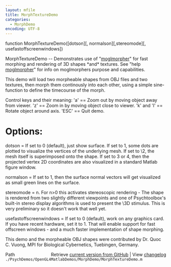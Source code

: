 ```yaml
---
layout: mfile
title: MorphTextureDemo
categories:
  - MorphDemo
encoding: UTF-8
---
```


function MorphTextureDemo([dotson][, normalson][,stereomode][, usefastoffscreenwindows])

MorphTextureDemo -- Demonstrates use of "[moglmorpher](/docs/moglmorpher)" for fast morphing
and rendering of 3D shapes \*and\* textures. See "help [moglmorpher](/docs/moglmorpher)" for
info on moglmorphers purpose and capabilities.

This demo will load two morpheable shapes from OBJ files and two
textures, then morph them continously into each other, using a simple
sine-function to define the timecourse of the morph.

Control keys and their meaning: 'a' == Zoom out by moving object away
from viewer. 'z' == Zoom in by moving object close to viewer. 'k' and 'l'
\== Rotate object around axis. 'ESC' == Quit demo.

# Options:

dotson = If set to 0 (default), just show surface. If set to 1, some dots
are plotted to visualize the vertices of the underlying mesh. If set to
\2, the mesh itself is superimposed onto the shape. If set to 3 or 4, then
the projected vertex 2D coordinates are also visualized in a standard
Matlab figure window.

normalson = If set to 1, then the surface normal vectors will get
visualized as small green lines on the surface.

stereomode = n. For n\>0 this activates stereoscopic rendering - The shape
is rendered from two slightly different viewpoints and one of
Psychtoolbox's built-in stereo display algorithms is used to present the
\3D stimulus. This is very preliminary so it doesn't work that well yet.

usefastoffscreenwindows = If set to 0 (default), work on any graphics
card. If you have recent hardware, set it to 1. That will enable support
for fast offscreen windows - and a much faster implementation of shape
morphing.

This demo and the morpheable OBJ shapes were contributed by Dr. Quoc C.
Vuong, MPI for Biological Cybernetics, Tuebingen, Germany.


<div class="code_header" style="text-align:right;">
  <span style="float:left;">Path&nbsp;&nbsp;</span> <span class="counter">Retrieve <a href=
  "https://raw.github.com/Psychtoolbox-3/Psychtoolbox-3/beta/./PsychDemos/OpenGL4MatlabDemos/MorphDemo/MorphTextureDemo.m">current version from GitHub</a> | View <a href=
  "https://github.com/Psychtoolbox-3/Psychtoolbox-3/commits/beta/./PsychDemos/OpenGL4MatlabDemos/MorphDemo/MorphTextureDemo.m">changelog</a></span>
</div>
<div class="code">
  <code>./PsychDemos/OpenGL4MatlabDemos/MorphDemo/MorphTextureDemo.m</code>
</div>
